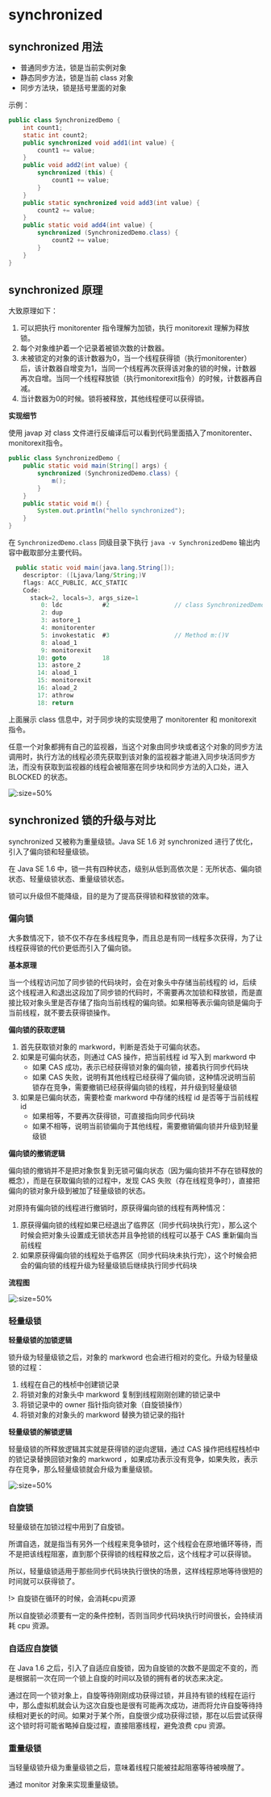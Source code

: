 # synchronized 

## synchronized 用法

- 普通同步方法，锁是当前实例对象
- 静态同步方法，锁是当前 class 对象
- 同步方法块，锁是括号里面的对象

示例：

```java
public class SynchronizedDemo {
    int count1;
    static int count2; 
    public synchronized void add1(int value) {
        count1 += value;
    }
    public void add2(int value) {
        synchronized (this) {
            count1 += value;
        }
    }
    public static synchronized void add3(int value) {
        count2 += value;
    }
    public static void add4(int value) {
        synchronized (SynchronizedDemo.class) {
            count2 += value;
        }
    }
}
```

## synchronized 原理

大致原理如下：

1. 可以把执行 monitorenter 指令理解为加锁，执行 monitorexit 理解为释放锁。
2. 每个对象维护着一个记录着被锁次数的计数器。
3. 未被锁定的对象的该计数器为0，当一个线程获得锁（执行monitorenter）后，该计数器自增变为1，当同一个线程再次获得该对象的锁的时候，计数器再次自增。当同一个线程释放锁（执行monitorexit指令）的时候，计数器再自减。
4. 当计数器为0的时候。锁将被释放，其他线程便可以获得锁。

**实现细节**

使用 javap 对 class 文件进行反编译后可以看到代码里面插入了monitorenter、monitorexit指令。

```java
public class SynchronizedDemo {
    public static void main(String[] args) {
        synchronized (SynchronizedDemo.class) {
            m();
        }
    }
    public static void m() {
        System.out.println("hello synchronized");
    }
}
```

在 `SynchronizedDemo.class` 同级目录下执行 `java -v SynchronizedDemo` 输出内容中截取部分主要代码。

```java
  public static void main(java.lang.String[]);
    descriptor: ([Ljava/lang/String;)V
    flags: ACC_PUBLIC, ACC_STATIC
    Code:
      stack=2, locals=3, args_size=1
         0: ldc           #2                  // class SynchronizedDemo
         2: dup
         3: astore_1
         4: monitorenter
         5: invokestatic  #3                  // Method m:()V
         8: aload_1
         9: monitorexit
        10: goto          18
        13: astore_2
        14: aload_1
        15: monitorexit
        16: aload_2
        17: athrow
        18: return

```

上面展示 class 信息中，对于同步块的实现使用了 monitorenter 和 monitorexit 指令。

任意一个对象都拥有自己的监视器，当这个对象由同步块或者这个对象的同步方法调用时，执行方法的线程必须先获取到该对象的监视器才能进入同步块活同步方法，而没有获取到监视器的线程会被阻塞在同步块和同步方法的入口处，进入 BLOCKED 的状态。

![](image/synchronized-3.png ':size=50%')

## synchronized 锁的升级与对比

synchronized 又被称为重量级锁。Java SE 1.6 对 synchronized 进行了优化，引入了偏向锁和轻量级锁。

在 Java SE 1.6 中，锁一共有四种状态，级别从低到高依次是：无所状态、偏向锁状态、轻量级锁状态、重量级锁状态。

锁可以升级但不能降级，目的是为了提高获得锁和释放锁的效率。

### 偏向锁

大多数情况下，锁不仅不存在多线程竞争，而且总是有同一线程多次获得，为了让线程获得锁的代价更低而引入了偏向锁。

**基本原理**

当一个线程访问加了同步锁的代码块时，会在对象头中存储当前线程的 id，后续这个线程进入和退出这段加了同步锁的代码时，不需要再次加锁和释放锁，而是直接比较对象头里是否存储了指向当前线程的偏向锁。如果相等表示偏向锁是偏向于当前线程，就不要去获得锁操作。

**偏向锁的获取逻辑**

1. 首先获取锁对象的 markword，判断是否处于可偏向状态。
2. 如果是可偏向状态，则通过 CAS 操作，把当前线程 id 写入到 markword 中
   - 如果 CAS 成功，表示已经获得锁对象的偏向锁，接着执行同步代码块
   - 如果 CAS 失败，说明有其他线程已经获得了偏向锁，这种情况说明当前锁存在竞争，需要撤销已经获得偏向锁的线程，并升级到轻量级锁
3. 如果是已偏向状态，需要检查 markword 中存储的线程 id 是否等于当前线程 id
   - 如果相等，不要再次获得锁，可直接指向同步代码块
   - 如果不相等，说明当前锁偏向于其他线程，需要撤销偏向锁并升级到轻量级锁

**偏向锁的撤销逻辑**

偏向锁的撤销并不是把对象恢复到无锁可偏向状态（因为偏向锁并不存在锁释放的概念），而是在获取偏向锁的过程中，发现 CAS 失败（存在线程竞争时），直接把偏向的锁对象升级到被加了轻量级锁的状态。

对原持有偏向锁的线程进行撤销时，原获得偏向锁的线程有两种情况：

1. 原获得偏向锁的线程如果已经退出了临界区（同步代码块执行完），那么这个时候会把对象头设置成无锁状态并且争抢锁的线程可以基于 CAS 重新偏向当前线程
2. 如果原获得偏向锁的线程处于临界区（同步代码块未执行完），这个时候会把会的偏向锁的线程升级为轻量级锁后继续执行同步代码块



**流程图**

![](image/synchronized-1.png ':size=50%')

### 轻量级锁

**轻量级锁的加锁逻辑**

锁升级为轻量级锁之后，对象的 markword 也会进行相对的变化。升级为轻量级锁的过程：

1. 线程在自己的栈桢中创建锁记录
2. 将锁对象的对象头中 markword 复制到线程刚刚创建的锁记录中
3. 将锁记录中的 owner 指针指向锁对象（自旋锁操作）
4. 将锁对象的对象头的 markword 替换为锁记录的指针



**轻量级锁的解锁逻辑**

轻量级锁的所释放逻辑其实就是获得锁的逆向逻辑，通过 CAS 操作把线程栈桢中的锁记录替换回锁对象的 markword ，如果成功表示没有竞争，如果失败，表示存在竞争，那么轻量级锁就会升级为重量级锁。



![](image/synchronized-2.png ':size=50%')

### 自旋锁

轻量级锁在加锁过程中用到了自旋锁。

所谓自选，就是指当有另外一个线程来竞争锁时，这个线程会在原地循环等待，而不是把该线程阻塞，直到那个获得锁的线程释放之后，这个线程才可以获得锁。

所以，轻量级锁适用于那些同步代码块执行很快的场景，这样线程原地等待很短的时间就可以获得锁了。

!> 自旋锁在循环的时候，会消耗cpu资源

所以自旋锁必须要有一定的条件控制，否则当同步代码块执行时间很长，会持续消耗 cpu 资源。

### 自适应自旋锁

在 Java 1.6 之后，引入了自适应自旋锁，因为自旋锁的次数不是固定不变的，而是根据前一次在同一个锁上自旋的时间以及锁的拥有者的状态来决定。

通过在同一个锁对象上，自旋等待刚刚成功获得过锁，并且持有锁的线程在运行中，那么虚拟机就会认为这次自旋也是很有可能再次成功，进而将允许自旋等待持续相对更长的时间。如果对于某个所，自旋很少成功获得过锁，那在以后尝试获得这个锁时将可能省略掉自旋过程，直接阻塞线程，避免浪费 cpu 资源。

### 重量级锁

当轻量级锁升级为重量级锁之后，意味着线程只能被挂起阻塞等待被唤醒了。

通过 monitor 对象来实现重量级锁。






